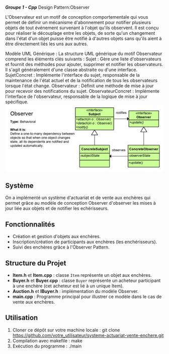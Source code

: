 ***Groupe 1 - Cpp***
Design Pattern:Observer

L'Observateur est un motif de conception comportementale qui vous permet de définir un mécanisme d'abonnement pour notifier plusieurs objets de tout événement survenant à l'objet qu'ils observent. Il est conçu pour réaliser le découplage entre les objets, de sorte qu'un changement dans l'état d'un objet puisse être notifié à d'autres objets sans qu'ils aient à être directement liés les uns aux autres.

Modèle UML Générique :
La structure UML générique du motif Observateur comprend les éléments clés suivants :
Sujet : Gère une liste d'observateurs et fournit des méthodes pour ajouter, supprimer et notifier les observateurs. Il s'agit généralement d'une classe abstraite ou d'une interface.
SujetConcret : Implémente l'interface du sujet, responsable de la maintenance de l'état actuel et de la notification de tous les observateurs lorsque l'état change.
Observateur : Définit une méthode de mise à jour pour recevoir des notifications du sujet.
ObservateurConcret : Implémente l'interface de l'observateur, responsable de la logique de mise à jour spécifique.
![Alt text](_20231022222424.png)
## Système 

On a implémenté un système d'actuariat et de vente aux enchères qui permet grâce au modèle de conception Observer d'observer les mises à jour liée aux objets et de notifier les echérisseurs.

## Fonctionnalités

- Création et gestion d'objets aux enchères.
- Inscription/création de participants aux enchères (les enchérisseurs).
- Suivi des enchères grâce à l'Observer Pattern.

## Structure du Projet

- **Item.h** et **Item.cpp**    : classe `Item` représente un objet aux enchères.
- **Buyer.h** et **Buyer.cpp**  : classe `Buyer` représente un acheteur participant à une enchère (cet acheteur est lié à un unique Item).
- **Auction.h** et **IBuyer.h** : implémentation du modèle Observer.
- **main.cpp**                  : Programme principal pour illustrer ce modèle dans le cas de vente aux enchères.

## Utilisation

1. Cloner ce dépôt sur votre machine locale : 
	git clone https://github.com/votre_utilisateur/systeme-actuariat-vente-enchere.git
2. Compilation avec makefile : 
	make
3. Exécution du programme : 
	./main
